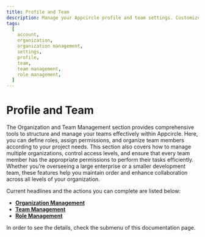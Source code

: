 ```yaml
---
title: Profile and Team
description: Manage your Appcircle profile and team settings. Customize user roles, adjust permissions, and enhance team collaboration effortlessly.
tags:
  [
    account,
    organization,
    organization management,
    settings,
    profile,
    team,
    team management,
    role management,
  ]
---
```


# Profile and Team

The Organization and Team Management section provides comprehensive tools to structure and manage your teams effectively within Appcircle. Here, you can define roles, assign permissions, and organize team members according to your project needs. This section also covers how to manage multiple organizations, control access levels, and ensure that every team member has the appropriate permissions to perform their tasks efficiently. Whether you’re overseeing a large enterprise or a smaller development team, these features help you maintain order and enhance collaboration across all levels of your organization.

Current headlines and the actions you can complete are listed below:

- [**Organization Management**](/account/my-organization/profile-and-team/organization-management)
- [**Team Management**](/account/my-organization/profile-and-team/team-management)
- [**Role Management**](/account/my-organization/profile-and-team/role-management)

In order to see the details, check the submenu of this documentation page.